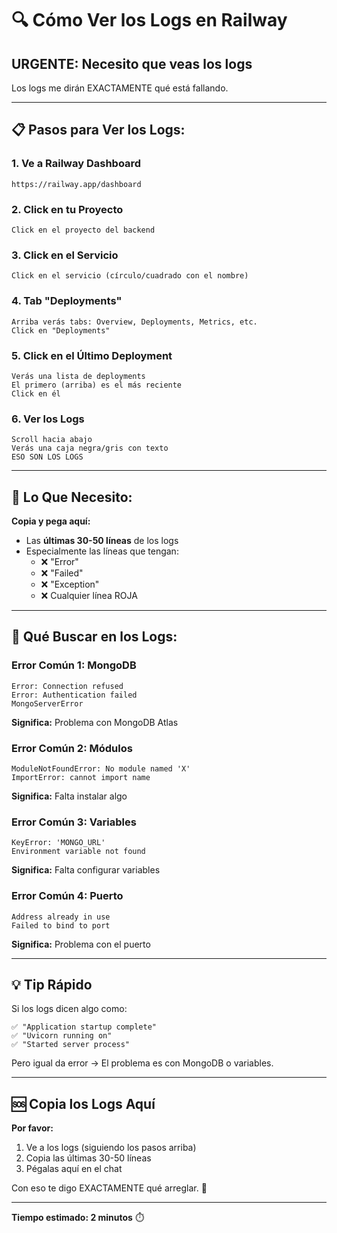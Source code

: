 # 🔍 Cómo Ver los Logs en Railway

## URGENTE: Necesito que veas los logs

Los logs me dirán EXACTAMENTE qué está fallando.

---

## 📋 Pasos para Ver los Logs:

### 1. Ve a Railway Dashboard
```
https://railway.app/dashboard
```

### 2. Click en tu Proyecto
```
Click en el proyecto del backend
```

### 3. Click en el Servicio
```
Click en el servicio (círculo/cuadrado con el nombre)
```

### 4. Tab "Deployments"
```
Arriba verás tabs: Overview, Deployments, Metrics, etc.
Click en "Deployments"
```

### 5. Click en el Último Deployment
```
Verás una lista de deployments
El primero (arriba) es el más reciente
Click en él
```

### 6. Ver los Logs
```
Scroll hacia abajo
Verás una caja negra/gris con texto
ESO SON LOS LOGS
```

---

## 📸 Lo Que Necesito:

**Copia y pega aquí:**
- Las **últimas 30-50 líneas** de los logs
- Especialmente las líneas que tengan:
  - ❌ "Error"
  - ❌ "Failed"
  - ❌ "Exception"
  - ❌ Cualquier línea ROJA

---

## 🎯 Qué Buscar en los Logs:

### Error Común 1: MongoDB
```
Error: Connection refused
Error: Authentication failed
MongoServerError
```
**Significa:** Problema con MongoDB Atlas

### Error Común 2: Módulos
```
ModuleNotFoundError: No module named 'X'
ImportError: cannot import name
```
**Significa:** Falta instalar algo

### Error Común 3: Variables
```
KeyError: 'MONGO_URL'
Environment variable not found
```
**Significa:** Falta configurar variables

### Error Común 4: Puerto
```
Address already in use
Failed to bind to port
```
**Significa:** Problema con el puerto

---

## 💡 Tip Rápido

Si los logs dicen algo como:
```
✅ "Application startup complete"
✅ "Uvicorn running on"
✅ "Started server process"
```

Pero igual da error → El problema es con MongoDB o variables.

---

## 🆘 Copia los Logs Aquí

**Por favor:**
1. Ve a los logs (siguiendo los pasos arriba)
2. Copia las últimas 30-50 líneas
3. Pégalas aquí en el chat

Con eso te digo EXACTAMENTE qué arreglar. 🎯

---

**Tiempo estimado: 2 minutos** ⏱️
